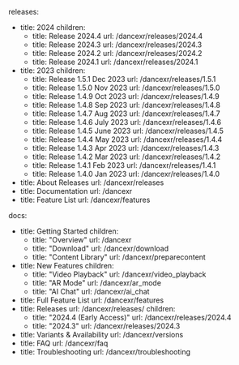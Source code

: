 releases:
  - title: 2024
    children:
    - title: Release 2024.4
      url: /dancexr/releases/2024.4
    - title: Release 2024.3
      url: /dancexr/releases/2024.3
    - title: Release 2024.2
      url: /dancexr/releases/2024.2
    - title: Release 2024.1
      url: /dancexr/releases/2024.1
  - title: 2023
    children:
    - title: Release 1.5.1 Dec 2023
      url: /dancexr/releases/1.5.1
    - title: Release 1.5.0 Nov 2023
      url: /dancexr/releases/1.5.0
    - title: Release 1.4.9 Oct 2023
      url: /dancexr/releases/1.4.9
    - title: Release 1.4.8 Sep 2023
      url: /dancexr/releases/1.4.8
    - title: Release 1.4.7 Aug 2023
      url: /dancexr/releases/1.4.7
    - title: Release 1.4.6 July 2023
      url: /dancexr/releases/1.4.6
    - title: Release 1.4.5 June 2023
      url: /dancexr/releases/1.4.5
    - title: Release 1.4.4 May 2023
      url: /dancexr/releases/1.4.4
    - title: Release 1.4.3 Apr 2023
      url: /dancexr/releases/1.4.3
    - title: Release 1.4.2 Mar 2023
      url: /dancexr/releases/1.4.2
    - title: Release 1.4.1 Feb 2023
      url: /dancexr/releases/1.4.1
    - title: Release 1.4.0 Jan 2023
      url: /dancexr/releases/1.4.0
  - title: About Releases
    url: /dancexr/releases
  - title: Documentation
    url: /dancexr
  - title: Feature List
    url: /dancexr/features

docs:
  - title: Getting Started
    children:
      - title: "Overview"
        url: /dancexr
      - title: "Download"
        url: /dancexr/download
      - title: "Content Library"
        url: /dancexr/preparecontent
  - title: New Features
    children:
      - title: "Video Playback"
        url: /dancexr/video_playback
      - title: "AR Mode"
        url: /dancexr/ar_mode
      - title: "AI Chat"
        url: /dancexr/ai_chat
  - title: Full Feature List
    url: /dancexr/features
  - title: Releases
    url: /dancexr/releases/
    children:
    - title: "2024.4 (Early Access)"
      url: /dancexr/releases/2024.4
    - title: "2024.3"
      url: /dancexr/releases/2024.3
  - title: Variants & Availability
    url: /dancexr/versions
  - title: FAQ
    url: /dancexr/faq
  - title: Troubleshooting
    url: /dancexr/troubleshooting